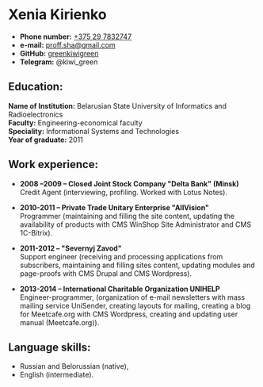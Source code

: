 # Xenia Kirienko

* __Phone number:__ [+375 29 7832747](tel:+375297832747)
* __e-mail:__ proff.sha@gmail.com  
* __GitHub:__ [greenkiwigreen](https://github.com/greenkiwigreen)
* __Telegram:__ @kiwi_green


## Education:

__Name of Institution:__ Belarusian State University of Informatics and Radioelectronics  
__Faculty:__ Engineering-economical faculty  
__Speciality:__ Informational Systems and Technologies  
__Year of graduate:__ 2011  


## Work experience:

* __2008 –2009 – Closed Joint Stock Company "Delta Bank" (Minsk)__  
Credit Agent (interviewing, profiling. Worked with Lotus Notes).

* __2010-2011 – Private Trade Unitary Enterprise "AllVision"__  
Programmer (maintaining and filling the site content, updating the availability of products with CMS WinShop Site Administrator  and  CMS 1C-Bitrix).

* __2011-2012 – "Severnyj Zavod"__  
Support engineer (receiving and processing applications from subscribers, maintaining and filling sites content, updating modules and page-proofs with CMS Drupal and CMS Wordpress).

* __2013-2014 – International Charitable Organization UNIHELP__  
Engineer-programmer, (organization of e-mail newsletters with mass mailing service UniSender, creating layouts for mailing, creating a blog for Meetcafe.org with CMS Wordpress, creating and updating user manual (Meetcafe.org)).


## Language skills:

* Russian and Belorussian (native),
* English (intermediate).
